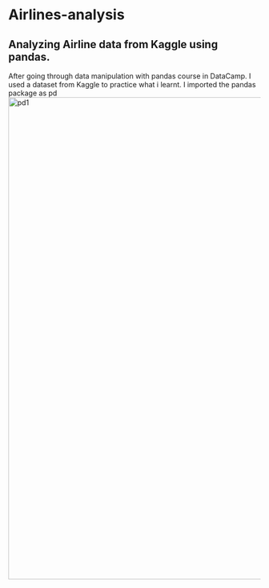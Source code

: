 # Airlines-analysis
## Analyzing Airline data from Kaggle using pandas.
After going through data manipulation with pandas course in DataCamp. I used a dataset from Kaggle to practice what i learnt.
I imported the pandas package as pd
<img width="963" alt="pd1" src="https://user-images.githubusercontent.com/64789117/224123611-238513f4-ded2-4757-a4e9-b277fa3ccabd.png">
